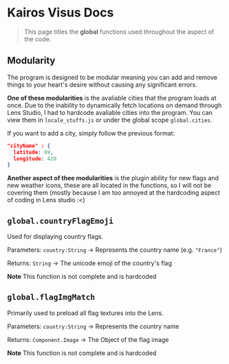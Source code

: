 # Kairos Visus Docs

> This page titles the **global** functions used throughout the aspect of the code.

## Modularity
The program is designed to be modular meaning you can add and remove things to your heart's desire without causing any significant errors.

**One of these modularities** is the avaliable cities that the program loads at once. Due to the inability to dynamically fetch locations on demand through Lens Studio, I had to hardcode avaliable cities
into the program. You can view them in `locale_stuffs.js` or under the global scope `global.cities`.

If you want to add a city, simply follow the previous format:

```json
"cityName" : {
  latitude: 69,
  longitude: 420
}
```

**Another aspect of thee modularities** is the plugin ability for new flags and new weather icons, these are all located in the functions, so I will not be covering them (mostly because I am too annoyed at the hardcoding aspect
of coding in Lens studio :<)

## `global.countryFlagEmoji`

Used for displaying country flags.

Parameters: `country:String` -> Represents the country name (e.g. `"France"`)

Returns: `String` -> The unicode emoji of the country's flag

**Note** This function is not complete and is hardcoded

## `global.flagImgMatch`

Primarily used to preload all flag textures into the Lens.

Parameters: `country:String` -> Represents the country name

Returns: `Component.Image` -> The Object of the flag image

**Note** This function is not complete and is hardcoded
